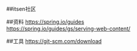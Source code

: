 ##itsen社区

##资料
https://spring.io/guides  
https://spring.io/guides/gs/serving-web-content/

##工具
https://git-scm.com/download